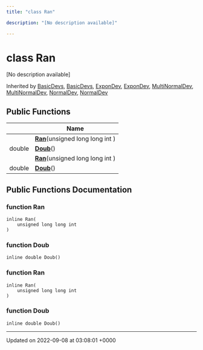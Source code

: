 ```yaml
---
title: "class Ran"

description: "[No description available]"

---
```


# class Ran



[No description available]

Inherited by [BasicDevs](/documentation/code/classes/classbasicdevs/), [BasicDevs](/documentation/code/classes/classbasicdevs/), [ExponDev](/documentation/code/classes/classexpondev/), [ExponDev](/documentation/code/classes/classexpondev/), [MultiNormalDev](/documentation/code/classes/classmultinormaldev/), [MultiNormalDev](/documentation/code/classes/classmultinormaldev/), [NormalDev](/documentation/code/classes/classnormaldev/), [NormalDev](/documentation/code/classes/classnormaldev/)

## Public Functions

|                | Name           |
| -------------- | -------------- |
| | **[Ran](/documentation/code/classes/classran/#function-ran)**(unsigned long long int ) |
| double | **[Doub](/documentation/code/classes/classran/#function-doub)**() |
| | **[Ran](/documentation/code/classes/classran/#function-ran)**(unsigned long long int ) |
| double | **[Doub](/documentation/code/classes/classran/#function-doub)**() |

## Public Functions Documentation

### function Ran

```
inline Ran(
    unsigned long long int 
)
```


### function Doub

```
inline double Doub()
```


### function Ran

```
inline Ran(
    unsigned long long int 
)
```


### function Doub

```
inline double Doub()
```


-------------------------------

Updated on 2022-09-08 at 03:08:01 +0000